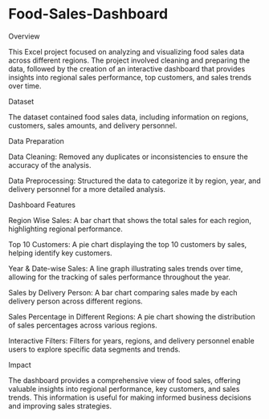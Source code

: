 # Food-Sales-Dashboard
Overview

This Excel project focused on analyzing and visualizing food sales data across different regions. The project involved cleaning and preparing the data, followed by the creation of an interactive dashboard that provides insights into regional sales performance, top customers, and sales trends over time.

Dataset

The dataset contained food sales data, including information on regions, customers, sales amounts, and delivery personnel.

Data Preparation

Data Cleaning: Removed any duplicates or inconsistencies to ensure the accuracy of the analysis.

Data Preprocessing: Structured the data to categorize it by region, year, and delivery personnel for a more detailed analysis.

Dashboard Features

Region Wise Sales: A bar chart that shows the total sales for each region, highlighting regional performance.

Top 10 Customers: A pie chart displaying the top 10 customers by sales, helping identify key customers.

Year & Date-wise Sales: A line graph illustrating sales trends over time, allowing for the tracking of sales performance throughout the year.

Sales by Delivery Person: A bar chart comparing sales made by each delivery person across different regions.

Sales Percentage in Different Regions: A pie chart showing the distribution of sales percentages across various regions.

Interactive Filters: Filters for years, regions, and delivery personnel enable users to explore specific data segments and trends.

Impact

The dashboard provides a comprehensive view of food sales, offering valuable insights into regional performance, key customers, and sales trends. This information is useful for making informed business decisions and improving sales strategies.
